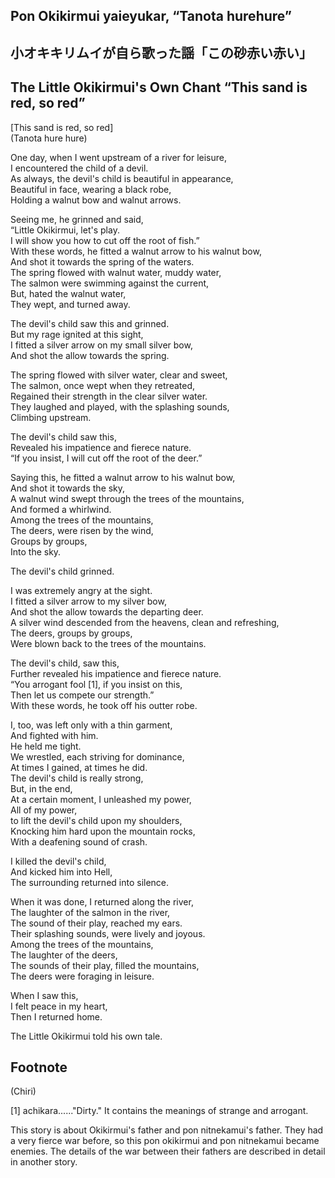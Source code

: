 ## Pon Okikirmui yaieyukar, “Tanota hurehure”   
## 小オキキリムイが自ら歌った謡「この砂赤い赤い」  
## The Little Okikirmui's Own Chant “This sand is red, so red”   
  
[This sand is red, so red]  
(Tanota hure hure)  
  
One day, when I went upstream of a river for leisure,  
I encountered the child of a devil.  
As always, the devil's child is beautiful in appearance,  
Beautiful in face, wearing a black robe,  
Holding a walnut bow and walnut arrows.  
  
Seeing me, he grinned and said,  
“Little Okikirmui, let's play.  
I will show you how to cut off the root of fish.”  
With these words, he fitted a walnut arrow to his walnut bow,  
And shot it towards the spring of the waters.  
The spring flowed with walnut water, muddy water,  
The salmon were swimming against the current,  
But, hated the walnut water,   
They wept, and turned away.   
  
The devil's child saw this and grinned.  
But my rage ignited at this sight,  
I fitted a silver arrow on my small silver bow,  
And shot the allow towards the spring.  
  
The spring flowed with silver water, clear and sweet,  
The salmon, once wept when they retreated,  
Regained their strength in the clear silver water.  
They laughed and played, with the splashing sounds,  
Climbing upstream.   
  
The devil's child saw this,   
Revealed his impatience and fierece nature.  
“If you insist, I will cut off the root of the deer.”  
  
Saying this, he fitted a walnut arrow to his walnut bow,  
And shot it towards the sky,  
A walnut wind swept through the trees of the mountains,  
And formed a whirlwind.  
Among the trees of the mountains,   
The deers, were risen by the wind,   
Groups by groups,   
Into the sky.  
  
The devil's child grinned.  
  
I was extremely angry at the sight.  
I fitted a silver arrow to my silver bow,  
And shot the allow towards the departing deer.  
A silver wind descended from the heavens, clean and refreshing,  
The deers, groups by groups,   
Were blown back to the trees of the mountains.  
  
The devil's child, saw this,   
Further revealed his impatience and fierece nature.  
“You arrogant fool [1], if you insist on this,   
Then let us compete our strength.”  
With these words, he took off his outter robe.  
  
I, too, was left only with a thin garment,  
And fighted with him.   
He held me tight.  
We wrestled, each striving for dominance,  
At times I gained, at times he did.  
The devil's child is really strong,  
But, in the end,  
At a certain moment, I unleashed my power,  
All of my power,  
to lift the devil's child upon my shoulders,  
Knocking him hard upon the mountain rocks,  
With a deafening sound of crash.  
  
I killed the devil's child,   
And kicked him into Hell,  
The surrounding returned into silence.  
  
When it was done, I returned along the river,  
The laughter of the salmon in the river,    
The sound of their play, reached my ears.    
Their splashing sounds, were lively and joyous.    
Among the trees of the mountains,  
The laughter of the deers,  
The sounds of their play, filled the mountains,  
The deers were foraging in leisure.  
  
When I saw this,  
I felt peace in my heart,   
Then I returned home.  
  
The Little Okikirmui told his own tale.   
  
## Footnote    
    
(Chiri)    
  
[1] achikara......"Dirty." It contains the meanings of strange and arrogant.  
  
This story is about Okikirmui's father and pon nitnekamui's father. They had a very fierce war before, so this pon okikirmui and pon nitnekamui became enemies. The details of the war between their fathers are described in detail in another story.